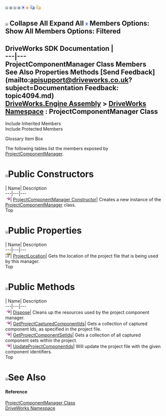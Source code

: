 ![](dotnetimages/collapse.gif) ![](dotnetimages/expand.gif) ![](dotnetimages/collapse.gif) ![](dotnetimages/expand.gif) ![](dotnetimages/drpdown.gif) ![](dotnetimages/drpdown_orange.gif) ![](dotnetimages/copycode.gif) ![](dotnetimages/copycodeHighlight.gif)

![](dotnetimages/collapse.gif) Collapse All Expand All ![](dotnetimages/drpdown.gif) Members Options: Show All  Members Options: Filtered   
---  
DriveWorks SDK Documentation  |   
---|---  
ProjectComponentManager Class Members   
See Also Properties Methods [Send Feedback](mailto:apisupport@driveworks.co.uk?subject=Documentation Feedback: topic4094.md)  
[DriveWorks.Engine Assembly](topic2156.md) > [DriveWorks Namespace](topic2159.md) : ProjectComponentManager Class  
---  
  
Include Inherited Members    
Include Protected Members  


Glossary Item Box

The following tables list the members exposed by [ProjectComponentManager](topic4094.md).

# ![](dotnetimages/collapse.gif)Public Constructors

| Name| Description  
---|---|---  
![Public Constructor](dotnetimages/publicConstructor.gif)| [ProjectComponentManager Constructor](topic4100.md)| Creates a new instance of the [ProjectComponentManager](topic4094.md) class.   
Top

# ![](dotnetimages/collapse.gif)Public Properties

| Name| Description  
---|---|---  
![Public Property](dotnetimages/publicProperty.gif)| [ProjectLocation](topic4105.md)| Gets the location of the project file that is being used by this manager.   
Top

# ![](dotnetimages/collapse.gif)Public Methods

| Name| Description  
---|---|---  
![Public Method](dotnetimages/publicMethod.gif)| [Dispose](topic4101.md)| Cleans up the resources used by the project component manager.   
![Public Method](dotnetimages/publicMethod.gif)| [GetProjectCapturedComponentIds](topic4102.md)| Gets a collection of captured component Ids, as specified in the project file.   
![Public Method](dotnetimages/publicMethod.gif)| [GetProjectComponentSetIds](topic4103.md)| Gets a collection of all captured component sets within the project.   
![Public Method](dotnetimages/publicMethod.gif)| [UpdateProjectComponentIds](topic4104.md)| Will update the project file with the given component identifiers.   
Top

# ![](dotnetimages/collapse.gif)See Also

#### Reference

[ProjectComponentManager Class](topic4094.md)   
[DriveWorks Namespace](topic2159.md)


